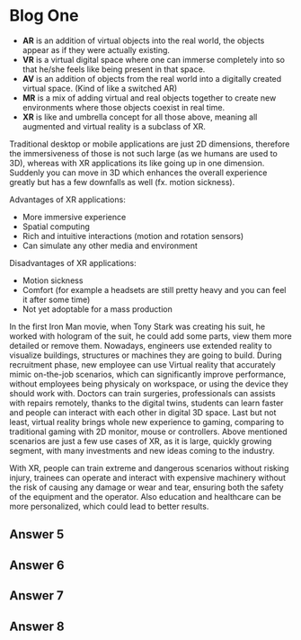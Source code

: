 # Blog One
<!--What is AR/VR/AV/MR/XR and how do the terminologies compare?-->
- **AR** is an addition of virtual objects into the real world, the objects appear as if they were actually existing.
- **VR** is a virtual digital space where one can immerse completely into so that he/she feels like being present in that space.
-  **AV** is an addition of objects from the real world into a digitally created virtual space. (Kind of like a switched AR)
- **MR** is a mix of adding virtual and real objects together to create new environments where those objects coexist in real time.
- **XR** is like and umbrella concept for all those above, meaning all augmented and virtual reality is a subclass of XR.

<!--How do XR applications compare to traditional desktop and mobile applications? Advantages/disadvantages?-->
Traditional desktop or mobile applications are just 2D dimensions, therefore the immersiveness of those is not such large (as we humans are used to 3D), whereas with XR applications its like going up in one dimension. Suddenly you can move in 3D which enhances the overall experience greatly but has a few downfalls as well (fx. motion sickness).

Advantages of XR applications:
- More immersive experience
- Spatial computing
- Rich and intuitive interactions (motion and rotation sensors)
- Can simulate any other media and environment

Disadvantages of XR applications:
- Motion sickness
- Comfort (for example a headsets are still pretty heavy and you can feel it after some time)
- Not yet adoptable for a mass production

In the first Iron Man movie, when Tony Stark was creating his suit, he worked with hologram of the suit, he could add some parts, view them more detailed or remove them. Nowadays, engineers use extended reality to visualize buildings, structures or machines they are going to build. During recruitment phase, new employee can use Virtual reality that accurately mimic on-the-job scenarios, which can significantly improve performance, without employees being physicaly on workspace, or using the device they should work with. Doctors can train surgeries, professionals can assists with repairs remotely, thanks to the digital twins, students can learn faster and people can interact with each other in digital 3D space. Last but not least, virtual reality brings whole new experience to gaming, comparing to traditional gaming with 2D monitor, mouse or controllers. 
Above mentioned scenarios are just a few use cases of XR, as it is large, quickly growing segment, with many investments and new ideas coming to the industry. 

With XR, people can train extreme and dangerous scenarios without risking injury, trainees can operate and interact with expensive machinery without the risk of causing any damage or wear and tear, ensuring both the safety of the equipment and the operator. Also education and healthcare can be more personalized, which could lead to better results.
## Answer 5
## Answer 6
## Answer 7
## Answer 8
